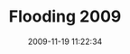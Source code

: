 ---
id: 72157637878712353
title: Flooding 2009
cover: https://farm8.staticflickr.com/7445/10964111334_3c35ec0266_q.jpg
date: 2009-11-19 11:22:34
photos:
  - thumbnail: https://farm8.staticflickr.com/7445/10964111334_3c35ec0266_q.jpg
    original: https://farm8.staticflickr.com/7445/10964111334_e5527e3d99_o.jpg
    title: Flooding-2009-001
  - thumbnail: https://farm6.staticflickr.com/5489/10964014386_c0d8640c4b_q.jpg
    original: https://farm6.staticflickr.com/5489/10964014386_3de95791a4_o.jpg
    title: Flooding-2009-002
  - thumbnail: https://farm3.staticflickr.com/2893/10964110314_70b62ccba8_q.jpg
    original: https://farm3.staticflickr.com/2893/10964110314_ab1ac3a271_o.jpg
    title: Flooding-2009-003
  - thumbnail: https://farm3.staticflickr.com/2834/10964013066_ed47a619ea_q.jpg
    original: https://farm3.staticflickr.com/2834/10964013066_91d80a5d7e_o.jpg
    title: Flooding-2009-004
  - thumbnail: https://farm8.staticflickr.com/7328/10963933055_dfce6feb36_q.jpg
    original: https://farm8.staticflickr.com/7328/10963933055_19549bc679_o.jpg
    title: Flooding-2009-006
  - thumbnail: https://farm3.staticflickr.com/2855/10964099284_bb459425b3_q.jpg
    original: https://farm3.staticflickr.com/2855/10964099284_94c9d12ab7_o.jpg
    title: Flooding-2009-007
  - thumbnail: https://farm6.staticflickr.com/5509/10964099134_8e4d340234_q.jpg
    original: https://farm6.staticflickr.com/5509/10964099134_53cbfb65e2_o.jpg
    title: Flooding-2009-008
  - thumbnail: https://farm4.staticflickr.com/3718/10964167633_f7b811044a_q.jpg
    original: https://farm4.staticflickr.com/3718/10964167633_21405e92e5_o.jpg
    title: Flooding-2009-009
  - thumbnail: https://farm4.staticflickr.com/3731/10964167043_79503fdf91_q.jpg
    original: https://farm4.staticflickr.com/3731/10964167043_6dc2f710bf_o.jpg
    title: Flooding-2009-010
  - thumbnail: https://farm3.staticflickr.com/2856/10964166633_5773dd0c4e_q.jpg
    original: https://farm3.staticflickr.com/2856/10964166633_3bc677edf7_o.jpg
    title: Flooding-2009-011
  - thumbnail: https://farm8.staticflickr.com/7431/10964166503_9c270c7c16_q.jpg
    original: https://farm8.staticflickr.com/7431/10964166503_62d23185a1_o.jpg
    title: Flooding-2009-012
  - thumbnail: https://farm8.staticflickr.com/7359/10964166373_282247e029_q.jpg
    original: https://farm8.staticflickr.com/7359/10964166373_62d23185a1_o.jpg
    title: Flooding-2009-013
  - thumbnail: https://farm3.staticflickr.com/2805/10963921225_4f0ac9768d_q.jpg
    original: https://farm3.staticflickr.com/2805/10963921225_8ba89fbeb8_o.jpg
    title: Flooding-2009-014
  - thumbnail: https://farm8.staticflickr.com/7330/10963999626_9b58f85399_q.jpg
    original: https://farm8.staticflickr.com/7330/10963999626_440f12f3ff_o.jpg
    title: Flooding-2009-015
  - thumbnail: https://farm8.staticflickr.com/7345/10964012306_a2fbb137c0_q.jpg
    original: https://farm8.staticflickr.com/7345/10964012306_467d0539e2_o.jpg
    title: Flooding-2009-016
  - thumbnail: https://farm4.staticflickr.com/3783/10964012186_743d8dd56a_q.jpg
    original: https://farm4.staticflickr.com/3783/10964012186_690e0f023d_o.jpg
    title: Flooding-2009-017
  - thumbnail: https://farm4.staticflickr.com/3747/10964177563_1f6676a9c3_q.jpg
    original: https://farm4.staticflickr.com/3747/10964177563_8bd532eb88_o.jpg
    title: Flooding-2009-018
  - thumbnail: https://farm3.staticflickr.com/2829/10964108234_727a84ae16_q.jpg
    original: https://farm3.staticflickr.com/2829/10964108234_46202d135f_o.jpg
    title: Flooding-2009-019
  - thumbnail: https://farm6.staticflickr.com/5540/10964010976_e208f1fcc1_q.jpg
    original: https://farm6.staticflickr.com/5540/10964010976_1f088292bd_o.jpg
    title: Flooding-2009-020
  - thumbnail: https://farm8.staticflickr.com/7380/10964176073_80da3b8460_q.jpg
    original: https://farm8.staticflickr.com/7380/10964176073_fa5a432634_o.jpg
    title: Flooding-2009-021
  - thumbnail: https://farm3.staticflickr.com/2857/10964106654_10438a57ea_q.jpg
    original: https://farm3.staticflickr.com/2857/10964106654_ac2a45b03a_o.jpg
    title: Flooding-2009-022
  - thumbnail: https://farm4.staticflickr.com/3752/10964106084_4272a704f1_q.jpg
    original: https://farm4.staticflickr.com/3752/10964106084_1e2e530ca2_o.jpg
    title: Flooding-2009-023
  - thumbnail: https://farm4.staticflickr.com/3715/10964008496_37b95f9321_q.jpg
    original: https://farm4.staticflickr.com/3715/10964008496_eaf8f845e0_o.jpg
    title: Flooding-2009-024
  - thumbnail: https://farm6.staticflickr.com/5485/10963928905_d7cdc883d0_q.jpg
    original: https://farm6.staticflickr.com/5485/10963928905_ed8a191b65_o.jpg
    title: Flooding-2009-025
  - thumbnail: https://farm6.staticflickr.com/5548/10963928315_0c2bbb69d7_q.jpg
    original: https://farm6.staticflickr.com/5548/10963928315_2dbf6af812_o.jpg
    title: Flooding-2009-026
  - thumbnail: https://farm8.staticflickr.com/7379/10964173213_a891c13636_q.jpg
    original: https://farm8.staticflickr.com/7379/10964173213_f16608edca_o.jpg
    title: Flooding-2009-027
  - thumbnail: https://farm4.staticflickr.com/3739/10963927635_b0326226f5_q.jpg
    original: https://farm4.staticflickr.com/3739/10963927635_1057a9c544_o.jpg
    title: Flooding-2009-028
  - thumbnail: https://farm6.staticflickr.com/5541/10964006726_bab355d6bd_q.jpg
    original: https://farm6.staticflickr.com/5541/10964006726_6dc289bfbd_o.jpg
    title: Flooding-2009-029
  - thumbnail: https://farm4.staticflickr.com/3825/10964006316_b9cba8f9ee_q.jpg
    original: https://farm4.staticflickr.com/3825/10964006316_8a587dc745_o.jpg
    title: Flooding-2009-030
  - thumbnail: https://farm4.staticflickr.com/3828/10964006206_0350d6e6b0_q.jpg
    original: https://farm4.staticflickr.com/3828/10964006206_230790c5c6_o.jpg
    title: Flooding-2009-031
  - thumbnail: https://farm4.staticflickr.com/3735/10964103254_b67cec56d1_q.jpg
    original: https://farm4.staticflickr.com/3735/10964103254_ba3051e626_o.jpg
    title: Flooding-2009-032
  - thumbnail: https://farm4.staticflickr.com/3780/10964102814_a8d233f80b_q.jpg
    original: https://farm4.staticflickr.com/3780/10964102814_ddb69b0a43_o.jpg
    title: Flooding-2009-033
  - thumbnail: https://farm4.staticflickr.com/3790/10963925635_670c43467a_q.jpg
    original: https://farm4.staticflickr.com/3790/10963925635_48900f8aa6_o.jpg
    title: Flooding-2009-034
  - thumbnail: https://farm3.staticflickr.com/2894/10963920595_f53e6a1dd5_q.jpg
    original: https://farm3.staticflickr.com/2894/10963920595_551a8e0215_o.jpg
    title: Flooding-2009-035
  - thumbnail: https://farm3.staticflickr.com/2871/10964170613_1aa0b0f4d1_q.jpg
    original: https://farm3.staticflickr.com/2871/10964170613_856de660de_o.jpg
    title: Flooding-2009-036
  - thumbnail: https://farm3.staticflickr.com/2848/10964004686_47d67a2bb2_q.jpg
    original: https://farm3.staticflickr.com/2848/10964004686_e4e026a1ed_o.jpg
    title: Flooding-2009-037
  - thumbnail: https://farm3.staticflickr.com/2840/10964169993_0cd2772ff6_q.jpg
    original: https://farm3.staticflickr.com/2840/10964169993_3d39999256_o.jpg
    title: Flooding-2009-038
  - thumbnail: https://farm4.staticflickr.com/3741/10963924605_761a0bebcb_q.jpg
    original: https://farm4.staticflickr.com/3741/10963924605_79036aa3cd_o.jpg
    title: Flooding-2009-039
  - thumbnail: https://farm6.staticflickr.com/5546/10963924545_2c51cf82f6_q.jpg
    original: https://farm6.staticflickr.com/5546/10963924545_4e0b682fb7_o.jpg
    title: Flooding-2009-040
  - thumbnail: https://farm4.staticflickr.com/3719/10964101074_71573db0e1_q.jpg
    original: https://farm4.staticflickr.com/3719/10964101074_214020cf4d_o.jpg
    title: Flooding-2009-041
  - thumbnail: https://farm4.staticflickr.com/3673/10964003366_44bcf72b78_q.jpg
    original: https://farm4.staticflickr.com/3673/10964003366_45354f43d7_o.jpg
    title: Flooding-2009-042
  - thumbnail: https://farm6.staticflickr.com/5514/10963923785_628ce504fe_q.jpg
    original: https://farm6.staticflickr.com/5514/10963923785_a90c8abc1c_o.jpg
    title: Flooding-2009-043
  - thumbnail: https://farm8.staticflickr.com/7401/10964002766_4c9abbf4fd_q.jpg
    original: https://farm8.staticflickr.com/7401/10964002766_110628c896_o.jpg
    title: Flooding-2009-044
---